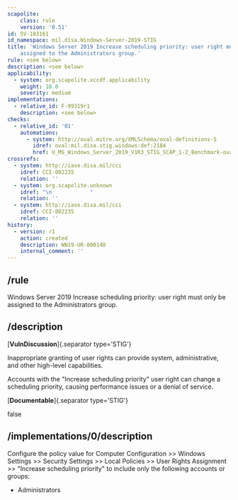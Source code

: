 ```yaml
---
scapolite:
    class: rule
    version: '0.51'
id: SV-103161
id_namespace: mil.disa.Windows-Server-2019-STIG
title: 'Windows Server 2019 Increase scheduling priority: user right must only be
    assigned to the Administrators group.'
rule: <see below>
description: <see below>
applicability:
  - system: org.scapolite.xccdf.applicability
    weight: 10.0
    severity: medium
implementations:
  - relative_id: F-99319r1
    description: <see below>
checks:
  - relative_id: '01'
    automations:
      - system: http://oval.mitre.org/XMLSchema/oval-definitions-5
        idref: oval:mil.disa.stig.windows:def:2184
        href: U_MS_Windows_Server_2019_V1R3_STIG_SCAP_1-2_Benchmark-oval.xml
crossrefs:
  - system: http://iase.disa.mil/cci
    idref: CCI-002235
    relation: ''
  - system: org.scapolite.unknown
    idref: "\n            "
    relation: ''
  - system: http://iase.disa.mil/cci
    idref: CCI-002235
    relation: ''
history:
  - version: r1
    action: created
    description: WN19-UR-000140
    internal_comment: ''
---
```



## /rule

Windows Server 2019 Increase scheduling priority: user right must only be assigned to the Administrators group.

## /description

[**VulnDiscussion**]{.separator type='STIG'}

Inappropriate granting of user rights can provide system, administrative, and other high-level capabilities.

Accounts with the "Increase scheduling priority" user right can change a scheduling priority, causing performance issues or a denial of service.

[**Documentable**]{.separator type='STIG'}

false

## /implementations/0/description

Configure the policy value for Computer Configuration >> Windows Settings >> Security Settings >> Local Policies >> User Rights Assignment >> "Increase scheduling priority" to include only the following accounts or groups:

- Administrators
